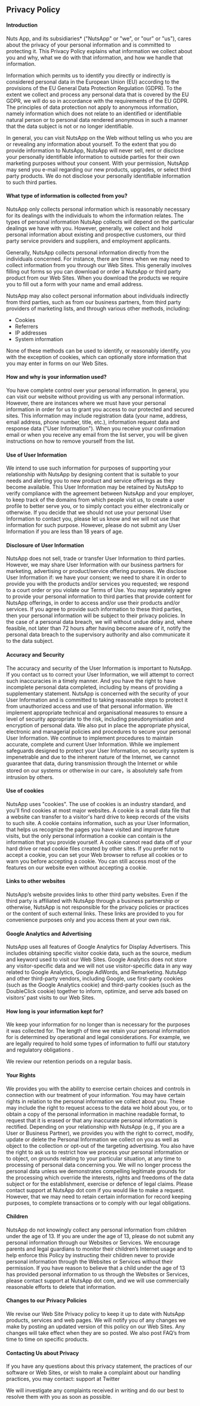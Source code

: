 ## Privacy Policy

#### Introduction
Nuts App, and its subsidiaries* ("NutsApp" or "we", or "our" or "us"), cares about the privacy of your personal information and is committed to protecting it. This Privacy Policy explains what information we collect about you and why, what we do with that information, and how we handle that information.

Information which permits us to identify you directly or indirectly is considered personal data in the European Union (EU) according to the provisions of the EU General Data Protection Regulation (GDPR). To the extent we collect and process any personal data that is covered by the EU GDPR, we will do so in accordance with the requirements of the EU GDPR. The principles of data protection not apply to anonymous information, namely information which does not relate to an identified or identifiable natural person or to personal data rendered anonymous in such a manner that the data subject is not or no longer identifiable.

In general, you can visit NutsApp on the Web without telling us who you are or revealing any information about yourself. To the extent that you do provide information to NutsApp, NutsApp will never sell, rent or disclose your personally identifiable information to outside parties for their own marketing purposes without your consent. With your permission, NutsApp may send you e-mail regarding our new products, upgrades, or select third party products. We do not disclose your personally identifiable information to such third parties.

#### What type of information is collected from you?
NutsApp only collects personal information which is reasonably necessary for its dealings with the individuals to whom the information relates. The types of personal information NutsApp collects will depend on the particular dealings we have with you. However, generally, we collect and hold personal information about existing and prospective customers, our third party service providers and suppliers, and employment applicants.

Generally, NutsApp collects personal information directly from the individuals concerned. For instance, there are times when we may need to collect information from you through our Web Sites. This generally involves filling out forms so you can download or order a NutsApp or third party product from our Web Sites. When you download the products we require you to fill out a form with your name and email address.

NutsApp may also collect personal information about individuals indirectly from third parties, such as from our business partners, from third party providers of marketing lists, and through various other methods, including:

- Cookies
- Referrers
- IP addresses
- System information

None of these methods can be used to identify, or reasonably identify, you with the exception of cookies, which can optionally store information that you may enter in forms on our Web Sites.

#### How and why is your information used?
You have complete control over your personal information. In general, you can visit our website without providing us with any personal information. However, there are instances where we must have your personal information in order for us to grant you access to our protected and secured sites. This information may include registration data (your name, address, email address, phone number, title, etc.), information request data and response data ("User Information"). When you receive your confirmation email or when you receive any email from the list server, you will be given instructions on how to remove yourself from the list.

#### Use of User Information
We intend to use such information for purposes of supporting your relationship with NutsApp by designing content that is suitable to your needs and alerting you to new product and service offerings as they become available. This User Information may be retained by NutsApp to verify compliance with the agreement between NutsApp and your employer, to keep track of the domains from which people visit us, to create a user profile to better serve you, or to simply contact you either electronically or otherwise. If you decide that we should not use your personal User Information to contact you, please let us know and we will not use that information for such purpose. However, please do not submit any User Information if you are less than 18 years of age.

#### Disclosure of User Information
NutsApp does not sell, trade or transfer User Information to third parties. However, we may share User Information with our business partners for marketing, advertising or product/service offering purposes. We disclose User Information if: we have your consent; we need to share it in order to provide you with the products and/or services you requested; we respond to a court order or you violate our Terms of Use. You may separately agree to provide your personal information to third parties that provide content for NutsApp offerings, in order to access and/or use their products and/or services. If you agree to provide such information to these third parties, then your personal information will be subject to their privacy policies. In the case of a personal data breach, we will without undue delay and, where feasible, not later than 72 hours after having become aware of it, notify the personal data breach to the supervisory authority and also communicate it to the data subject.

#### Accuracy and Security
The accuracy and security of the User Information is important to NutsApp. If you contact us to correct your User Information, we will attempt to correct such inaccuracies in a timely manner. And you have the right to have incomplete personal data completed, including by means of providing a supplementary statement. NutsApp is concerned with the security of your User Information and is committed to taking reasonable steps to protect it from unauthorized access and use of that personal information. We implement appropriate technical and organisational measures to ensure a level of security appropriate to the risk, including pseudonymisation and encryption of personal data. We also put in place the appropriate physical, electronic and managerial policies and procedures to secure your personal User Information. We continue to implement procedures to maintain accurate, complete and current User Information. While we implement safeguards designed to protect your User Information, no security system is impenetrable and due to the inherent nature of the Internet, we cannot guarantee that data, during transmission through the Internet or while stored on our systems or otherwise in our care，is absolutely safe from intrusion by others.

#### Use of cookies
NutsApp uses "cookies". The use of cookies is an industry standard, and you'll find cookies at most major websites. A cookie is a small data file that a website can transfer to a visitor's hard drive to keep records of the visits to such site. A cookie contains information, such as your User Information, that helps us recognize the pages you have visited and improve future visits, but the only personal information a cookie can contain is the information that you provide yourself. A cookie cannot read data off of your hard drive or read cookie files created by other sites. If you prefer not to accept a cookie, you can set your Web browser to refuse all cookies or to warn you before accepting a cookie. You can still access most of the features on our website even without accepting a cookie.

#### Links to other websites
NutsApp’s website provides links to other third party websites. Even if the third party is affiliated with NutsApp through a business partnership or otherwise, NutsApp is not responsible for the privacy policies or practices or the content of such external links. These links are provided to you for convenience purposes only and you access them at your own risk.

#### Google Analytics and Advertising
NutsApp uses all features of Google Analytics for Display Advertisers. This includes obtaining specific visitor cookie data, such as the source, medium and keyword used to visit our Web Sites. Google Analytics does not store any visitor-specific data and we will not use visitor-specific data in any way related to Google Analytics, Google AdWords, and Remarketing. NutsApp and other third-party vendors, including Google, use first-party cookies (such as the Google Analytics cookie) and third-party cookies (such as the DoubleClick cookie) together to inform, optimize, and serve ads based on visitors’ past visits to our Web Sites.

#### How long is your information kept for?
We keep your information for no longer than is necessary for the purposes it was collected for. The length of time we retain your personal information for is determined by operational and legal considerations. For example, we are legally required to hold some types of information to fulfil our statutory and regulatory obligations .

We review our retention periods on a regular basis.

#### Your Rights
We provides you with the ability to exercise certain choices and controls in connection with our treatment of your information. You may have certain rights in relation to the personal information we collect about you. These may include the right to request access to the data we hold about you, or to obtain a copy of the personal information in machine readable format, to request that it is erased or that any inaccurate personal information is rectified. Depending on your relationship with NutsApp (e.g., if you are a User or Business Partner), we provides you with the right to correct, modify, update or delete the Personal Information we collect on you as well as object to the collection or opt-out of the targeting advertising. You also have the right to ask us to restrict how we process your personal information or to object, on grounds relating to your particular situation, at any time to processing of personal data concerning you. We will no longer process the personal data unless we demonstrates compelling legitimate grounds for the processing which override the interests, rights and freedoms of the data subject or for the establishment, exercise or defence of legal claims. Please contact support at NutsApp dot com if you would like to make a request. However, that we may need to retain certain information for record keeping purposes, to complete transactions or to comply with our legal obligations.

#### Children
NutsApp do not knowingly collect any personal information from children under the age of 13. If you are under the age of 13, please do not submit any personal information through our Websites or Services. We encourage parents and legal guardians to monitor their children’s Internet usage and to help enforce this Policy by instructing their children never to provide personal information through the Websites or Services without their permission. If you have reason to believe that a child under the age of 13 has provided personal information to us through the Websites or Services, please contact support at NutsApp dot com, and we will use commercially reasonable efforts to delete that information.

#### Changes to our Privacy Policies
We revise our Web Site Privacy policy to keep it up to date with NutsApp products, services and web pages. We will notify you of any changes we make by posting an updated version of this policy on our Web Sites. Any changes will take effect when they are so posted. We also post FAQ’s from time to time on specific products.

#### Contacting Us about Privacy
If you have any questions about this privacy statement, the practices of our software or Web Sites, or wish to make a complaint about our handling practices, you may contact: support at Twitter

We will investigate any complaints received in writing and do our best to resolve them with you as soon as possible.
